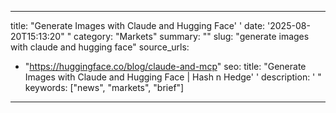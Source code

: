 ﻿---

title: "Generate Images with Claude and Hugging Face''
date: '2025-08-20T15:13:20""
category: "Markets"
summary: ""
slug: "generate images with claude and hugging face"
source_urls:
  - "https://huggingface.co/blog/claude-and-mcp"
seo:
  title: "Generate Images with Claude and Hugging Face | Hash n Hedge''
  description: '"
  keywords: ["news", "markets", "brief"]

---

